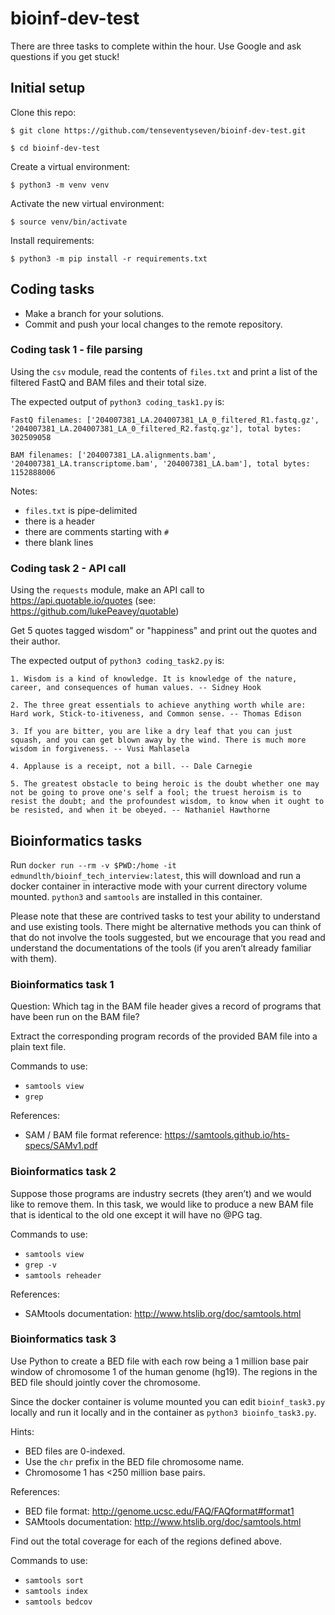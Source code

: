 # bioinf-dev-test

There are three tasks to complete within the hour.  Use Google and ask questions if you get stuck!

## Initial setup

Clone this repo:

`$ git clone https://github.com/tenseventyseven/bioinf-dev-test.git`

`$ cd bioinf-dev-test`

Create a virtual environment:

`$ python3 -m venv venv`

Activate the new virtual environment:

`$ source venv/bin/activate`

Install requirements:

`$ python3 -m pip install -r requirements.txt`

## Coding tasks

- Make a branch for your solutions.
- Commit and push your local changes to the remote repository.

### Coding task 1 - file parsing

Using the `csv` module, read the contents of `files.txt` and print a list of the filtered FastQ and BAM files and their total size.

The expected output of `python3 coding_task1.py` is:

```
FastQ filenames: ['204007381_LA.204007381_LA_0_filtered_R1.fastq.gz', '204007381_LA.204007381_LA_0_filtered_R2.fastq.gz'], total bytes: 302509058

BAM filenames: ['204007381_LA.alignments.bam', '204007381_LA.transcriptome.bam', '204007381_LA.bam'], total bytes: 1152888006

```

Notes:
- `files.txt` is pipe-delimited
- there is a header
- there are comments starting with `#`
- there blank lines

### Coding task 2 - API call

Using the `requests` module, make an API call to https://api.quotable.io/quotes (see: https://github.com/lukePeavey/quotable)

Get 5 quotes tagged wisdom" or "happiness" and print out the quotes and their author.

The expected output of `python3 coding_task2.py` is:

```
1. Wisdom is a kind of knowledge. It is knowledge of the nature, career, and consequences of human values. -- Sidney Hook

2. The three great essentials to achieve anything worth while are: Hard work, Stick-to-itiveness, and Common sense. -- Thomas Edison

3. If you are bitter, you are like a dry leaf that you can just squash, and you can get blown away by the wind. There is much more wisdom in forgiveness. -- Vusi Mahlasela

4. Applause is a receipt, not a bill. -- Dale Carnegie

5. The greatest obstacle to being heroic is the doubt whether one may not be going to prove one's self a fool; the truest heroism is to resist the doubt; and the profoundest wisdom, to know when it ought to be resisted, and when it be obeyed. -- Nathaniel Hawthorne

```

## Bioinformatics tasks

Run `docker run --rm -v $PWD:/home -it edmundlth/bioinf_tech_interview:latest`, this will download and run a docker container in interactive mode with your current directory volume mounted.  `python3` and `samtools` are installed in this container.

Please note that these are contrived tasks to test your ability to understand and use existing tools. There might be alternative methods you can think of that do not involve the tools suggested, but we encourage that you read and understand the documentations of the tools (if you aren’t already familiar with them). 

### Bioinformatics task 1

Question: Which tag in the BAM file header gives a record of programs that have been run on the BAM file? 

Extract the corresponding program records of the provided BAM file into a plain text file. 

Commands to use: 
- `samtools view`
- `grep`

References:
- SAM / BAM file format reference: https://samtools.github.io/hts-specs/SAMv1.pdf

### Bioinformatics task 2

Suppose those programs are industry secrets (they aren’t) and we would like to remove them. 
In this task, we would like to produce a new BAM file that is identical to the old one except it will have no @PG tag. 

Commands to use: 
- `samtools view`
- `grep -v` 
- `samtools reheader`

References:
- SAMtools documentation: http://www.htslib.org/doc/samtools.html


### Bioinformatics task 3

Use Python to create a BED file with each row being a 1 million base pair window of chromosome 1 of the human genome (hg19). The regions in the BED file should jointly cover the chromosome.

Since the docker container is volume mounted you can edit `bioinf_task3.py` locally and run it locally and in the container as `python3 bioinfo_task3.py`.

Hints:
- BED files are 0-indexed. 
- Use the `chr` prefix in the BED file chromosome name. 
- Chromosome 1 has <250 million base pairs. 

References:
- BED file format: http://genome.ucsc.edu/FAQ/FAQformat#format1
- SAMtools documentation: http://www.htslib.org/doc/samtools.html

Find out the total coverage for each of the regions defined above. 

Commands to use: 
- `samtools sort`
- `samtools index`
- `samtools bedcov`

